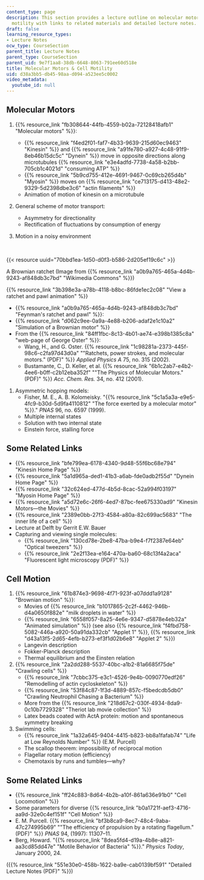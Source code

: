 ```yaml
---
content_type: page
description: This section provides a lecture outline on molecular motors  and cell
  motility with links to related materials and detailed lecture notes.
draft: false
learning_resource_types:
- Lecture Notes
ocw_type: CourseSection
parent_title: Lecture Notes
parent_type: CourseSection
parent_uid: 9e7f1aa8-38db-6648-8063-791ee60d518e
title: Molecular Motors & Cell Motility
uid: d38a3bb5-db45-98aa-d094-a523ee5c0002
video_metadata:
  youtube_id: null
---
```

## Molecular Motors

1. {{% resource_link "fb308644-44fb-4559-b02a-72128418afb1" "Molecular motors" %}}:       
      
    - {{% resource_link "f4ed2f01-faf7-4b33-9639-215d60ec9463" "Kinesin" %}} and {{% resource_link "a91fe780-a927-4c48-91f9-8eb46b15dc5c" "Dynein" %}} move in opposite directions along microtubules {{% resource_link "e3e4adfd-7738-4a58-b2bb-705cb1c4021d" "consuming ATP" %}}
    - {{% resource_link "5b9cd755-412e-4691-9467-0c69cb265d4b" "Myosin" %}} moves on {{% resource_link "ce713175-d413-48e2-9329-5d2398dbe3c6" "actin filaments" %}}
    - Animation of motion of kinesin on a microtubule
2. General scheme of motor transport:       
      
    - Asymmetry for directionality
    - Rectification of fluctuations by consumption of energy
3. Motion in a noisy environment       
      
     

{{< resource uuid="70bbd1ea-1d50-d0f3-b586-2d205ef19c6c" >}}

A Brownian ratchet (Image from {{% resource_link "a0b9a765-465a-4d4b-9243-af848db3c7bd" "Wikimedia Commons" %}})

{{% resource_link "3b398e3a-a78b-4118-b8bc-86fde1ec2c08" "View a ratchet and pawl animation" %}}

- {{% resource_link "a0b9a765-465a-4d4b-9243-af848db3c7bd" "Feynman's ratchet and pawl" %}}:
- {{% resource_link "d062c9ee-0a9a-4e88-b206-adaf2e1c10a2" "Simulation of a Brownian motor" %}}
- From the {{% resource_link "84ff1fbc-8c13-4b01-ae74-e398b1385c8a" "web-page of George Oster" %}}:
    - Wang, H., and G. Oster. {{% resource_link "1c98281a-2373-445f-98c6-c2fa97d43d0a" "\"Ratchets, power strokes, and molecular motors.\" (PDF)" %}} *Applied Physics A* 75, no. 315 (2002).
    - Bustamante, C., D. Keller, et al. {{% resource_link "6b1c2ab7-e4b2-4ee6-b0ff-c2b12eba352f" "\"The Physics of Molecular Motors.\" (PDF)" %}} *Acc. Chem. Res.* 34, no. 412 (2001).

1. Asymmetric hopping models:
    - Fisher, M. E., A. B. Kolomeisky. "{{% resource_link "5c1a5a3a-e9e5-4fc9-b30d-5d9fa4110812" "The force exerted by a molecular motor" %}}." *PNAS* 96, no. 6597 (1999).
    - Multiple internal states
    - Solution with two internal state
    - Einstein force, stalling force

## Some Related Links

- {{% resource_link "bfe799ea-6178-4340-9d48-55f6bc68e794" "Kinesin Home Page" %}}
- {{% resource_link "5a1d965a-ded1-41b3-a6ab-fde0adb2f55d" "Dynein Home Page" %}}
- {{% resource_link "32c624ed-477d-4b5d-8cac-52a994f03197" "Myosin Home Page" %}}
- {{% resource_link "a5d72e6c-26f6-4ed7-87bc-fee675330ad9" "Kinesin Motors—the Movies" %}}
- {{% resource_link "2389e0bb-27f3-4584-a80a-82c699ac5683" "The inner life of a cell" %}}
- Lecture at Delft by Gerrit E.W. Bauer 
- Capturing and viewing single molecules:
    - {{% resource_link "130cd78e-2be8-47ba-b9e4-f7f2387e64eb" "Optical tweezers" %}}
    - {{% resource_link "2e2f13ea-e164-470a-ba60-68c13f4a2aca" "Fluorescent light microscopy (PDF)" %}}

## Cell Motion

1. {{% resource_link "61b874e3-9698-4f71-923f-a07ddd1a9128" "Brownian motion" %}}: 
    - Movies of {{% resource_link "b1017865-2c2f-4462-946b-d4a0650f882e" "milk droplets in water" %}}
    - {{% resource_link "6558f057-8a25-4e6e-9347-d5878e4eb32a" "Animated simulation" %}} (see also {{% resource_link "f4fbd758-5082-446a-a920-50a91da332cb" "Applet 1" %}}, {{% resource_link "d43a13f5-2d65-4efb-b273-ef3f1d02b6e8" "Applet 2" %}})
    - Langevin description
    - Fokker-Planck description
    - Thermal equilibrium and the Einsten relation
2. {{% resource_link "2a2dd288-5537-40bc-a1b2-81a6685f75de" "Crawling cells" %}}
    - {{% resource_link "7cbbc375-e3c1-4526-9e4b-0090770edf26" "Remodelling of actin cycloskeleton" %}}
    - {{% resource_link "53f84c87-1f3d-4889-857c-f5bedcdb5db0" "Crawling Neutrophil Chasing a Bacterium" %}}
    - More from the {{% resource_link "218d67c2-030f-4934-8da9-0c10b7729328" "Theriot lab movie collection" %}}
    - Latex beads coated with ActA protein: motion and spontaneous symmetry breaking
3. Swimming cells:
    - {{% resource_link "1a32a645-9404-4415-b823-bb8a1fafab74" "Life at Low Reynolds Number" %}} (E.M. Purcell)
    - The scallop theorem: impossibility of reciprocal motion
    - Flagellar rotary motion (efficiency)
    - Chemotaxis by runs and tumbles—why?

## Some Related Links

- {{% resource_link "ff24c883-8d64-4b2b-a10f-861a636e91b0" "Cell Locomotion" %}}
- Some parameters for diverse {{% resource_link "b0a1721f-aef3-4716-aa9d-32e0c4ef151f" "Cell Motion" %}}
- E. M. Purcell. {{% resource_link "bf3b8ca9-8ec7-48c4-9aba-47c274995b69" "\"The efficiency of propulsion by a rotating flagellum.\" (PDF)" %}} *PNAS* 94, (1997): 11307–11.
- Berg, Howard. "{{% resource_link "8dea5fd4-d19a-4b8e-a821-aa3cd85dd47e" "Motile Behavior of Bacteria" %}}." *Physics Today*, January 2000, 24.

({{% resource_link "551e30e0-458b-1622-ba9e-cab0139bf591" "Detailed Lecture Notes (PDF)" %}})